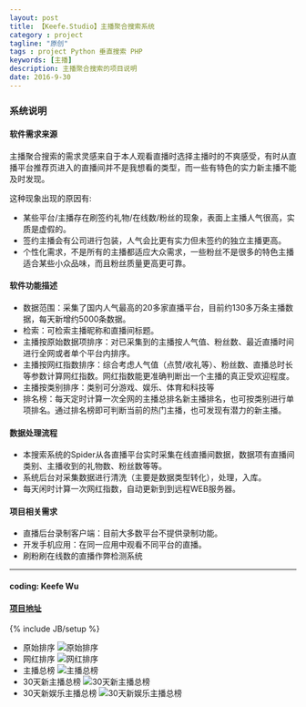 ```yaml
---
layout: post
title: 【Keefe.Studio】主播聚合搜索系统
category : project
tagline: "原创"
tags : project Python 垂直搜索 PHP
keywords: [主播]
description: 主播聚合搜索的项目说明
date: 2016-9-30
---
```

### 系统说明

#### 软件需求来源
主播聚合搜索的需求灵感来自于本人观看直播时选择主播时的不爽感受，有时从直播平台推荐页进入的直播间并不是我想看的类型，而一些有特色的实力新主播不能及时发现。

这种现象出现的原因有:
- 某些平台/主播存在刷签约礼物/在线数/粉丝的现象，表面上主播人气很高，实质是虚假的。
- 签约主播会有公司进行包装，人气会比更有实力但未签约的独立主播更高。
- 个性化需求，不是所有的主播都适应大众需求，一些粉丝不是很多的特色主播适合某些小众品味，而且粉丝质量更高更可靠。

#### 软件功能描述
- 数据范围：采集了国内人气最高的20多家直播平台，目前约130多万条主播数据，每天新增约5000条数据。
- 检索：可检索主播昵称和直播间标题。
- 主播按原始数据项排序：对已采集到的主播按人气值、粉丝数、最近直播时间进行全网或者单个平台内排序。
- 主播按网红指数排序：综合考虑人气值（点赞/收礼等）、粉丝数、直播总时长等参数计算网红指数。网红指数能更准确判断出一个主播的真正受欢迎程度。
- 主播按类别排序：类别可分游戏、娱乐、体育和科技等
- 排名榜：每天定时计算一次全网的主播总排名新主播排名，也可按类别进行单项排名。通过排名榜即可判断当前的热门主播，也可发现有潜力的新主播。


#### 数据处理流程
- 本搜索系统的Spider从各直播平台实时采集在线直播间数据，数据项有直播间类别、主播收到的礼物数、粉丝数等等。
- 系统后台对采集数据进行清洗（主要是数据类型转化），处理，入库。
- 每天闲时计算一次网红指数，自动更新到到远程WEB服务器。

#### 项目相关需求
- 直播后台录制客户端：目前大多数平台不提供录制功能。
- 开发手机应用：在同一应用中观看不同平台的直播。
- 刷粉刷在线数的直播作弊检测系统

***

#### coding: Keefe Wu

#### [项目地址](http://www.wuqifu.cn/www_show/getanchor/)

{% include JB/setup %}

- 原始排序 ![原始排序]({{BLOG_IMG}}anchor_getanchor.png)
- 网红排序 ![网红排序]({{BLOG_IMG}}anchor_getrank.png)
- 主播总榜 ![主播总榜]({{BLOG_IMG}}anchor_top_rank_0.png)
- 30天新主播总榜 ![30天新主播总榜]({{BLOG_IMG}}anchor_top_rank_type0_new30.png)
- 30天新娱乐主播总榜 ![30天新娱乐主播总榜]({{BLOG_IMG}}anchor_top_rank_type1_new30.png)
